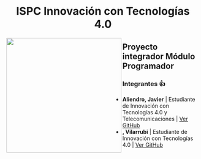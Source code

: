 <h1 align="center">ISPC Innovación con Tecnologías 4.0</h1>

<a href="url"><img src="./img/logo.png" align="left" height="300"></a>

## **Proyecto integrador Módulo Programador**

### **Integrantes** :+1:

- **Aliendro, Javier** | Estudiante de Innovación con Tecnologías 4.0 y Telecomunicaciones | [Ver GitHub](https://github.com/CACHITO-13)
- **, Vilarrubi** | Estudiante de Innovación con Tecnologías 4.0 | [Ver GitHub](https://github.com/Vilax2)

